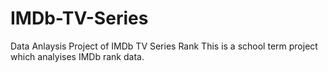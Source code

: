 # IMDb-TV-Series
Data Anlaysis Project of IMDb TV Series Rank
This is a school term project which analyises IMDb rank data. 
